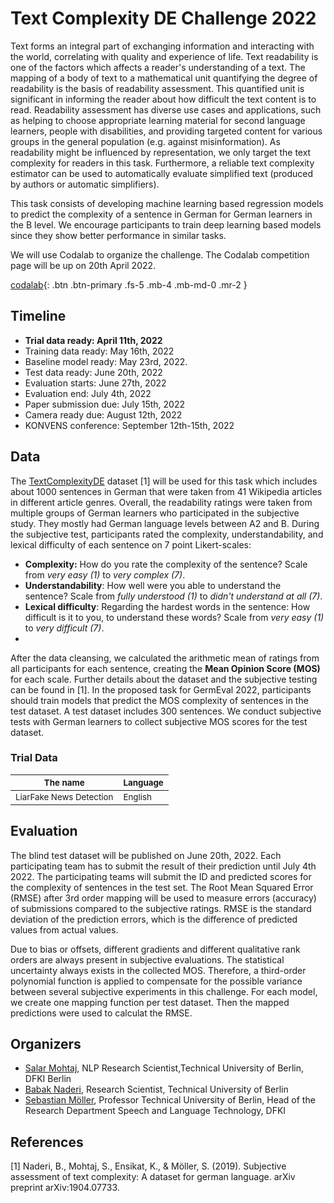 # Text Complexity DE Challenge 2022


Text forms an integral part of exchanging information and interacting with the world, correlating with quality and experience of life. Text readability is one of the factors which affects a reader's understanding of a text. The mapping of a body of text to a mathematical unit quantifying the degree of readability is the basis of readability assessment. This quantified unit is significant in informing the reader about how difficult the text content is to read. Readability assessment has diverse use cases and applications, such as helping to choose appropriate learning material for second language learners, people with disabilities, and providing targeted content for various groups in the general population (e.g. against misinformation). As readability might be influenced by representation, we only target the text complexity for readers in this task. Furthermore, a reliable text complexity estimator can be used to automatically evaluate simplified text (produced by authors or automatic simplifiers). 

This task consists of developing machine learning based regression models to predict the complexity of a sentence in German for German learners in the B level. We encourage participants to train deep learning based models since they show better performance in similar tasks.

We will use Codalab to organize the challenge. The Codalab competition page will be up on 20th April 2022.

[codalab](https://competitions.codalab.org/competitions/){: .btn .btn-primary .fs-5 .mb-4 .mb-md-0 .mr-2 }


## Timeline
- **Trial data ready: April 11th, 2022**
- Training data ready: May 16th, 2022
- Baseline model ready: May 23rd, 2022.
- Test data ready: June 20th, 2022
- Evaluation starts: June 27th, 2022
- Evaluation end: July 4th, 2022
- Paper submission due: July 15th, 2022
- Camera ready due: August 12th, 2022
- KONVENS conference: September 12th-15th, 2022

## Data

The [TextComplexityDE](https://github.com/babaknaderi/TextComplexityDE) dataset [1] will be used for this task which includes about 1000 sentences in German that were taken from 41 Wikipedia articles in different article genres. 
Overall, the readability ratings were taken from multiple groups of German learners who participated in the subjective study. They mostly had German language levels between A2 and B.
During the subjective test, participants rated the complexity, understandability, and lexical difficulty of each sentence on 7 point Likert-scales:

 - **Complexity:** How do you rate the complexity of the sentence? Scale from _very easy (1)_ to _very complex (7)_.
 - **Understandability**: How well were you able to understand the sentence? Scale from _fully understood (1)_ to _didn't understand at all (7)_.
 - **Lexical difficulty**: Regarding the hardest words in the sentence: How difficult is it to you, to understand these words? Scale from _very easy (1)_ to _very difficult (7)_.
 - 
After the data cleansing, we calculated the arithmetic mean of ratings from all participants for each sentence, creating the **Mean Opinion Score (MOS)** for each scale. Further details about the dataset and the subjective testing can be found in [1].
In the proposed task for GermEval 2022, participants should train models that predict the MOS complexity of sentences in the test dataset. A test dataset includes 300 sentences. We conduct subjective tests with German learners to collect subjective MOS scores for the test dataset. 

### Trial Data
|<sup>The name</sub>|<sup>Language</sub>|
|------|---|
|<sup>LiarFake News Detection</sub>|<sup>English</sub>|


## Evaluation

The blind test dataset will be published on June 20th, 2022. Each participating team has to submit the result of their prediction until July 4th 2022. The participating teams will submit the ID and predicted scores for the complexity of sentences in the test set. The Root Mean Squared Error (RMSE) after 3rd order mapping  will be used to measure errors (accuracy) of submissions compared to the subjective ratings.  RMSE is the standard deviation of the prediction errors, which is the difference of predicted values from actual values.

Due to bias or offsets, different gradients and different qualitative rank orders are always present in subjective evaluations. The statistical uncertainty always exists in the collected MOS. Therefore, a third-order polynomial function is applied to compensate for the possible variance between several subjective experiments in this challenge. For each model, we create one mapping function per test dataset. Then the mapped predictions were used to calculat the RMSE.


## Organizers

- [Salar Mohtaj](https://www.tu.berlin/index.php?id=29512), NLP Research Scientist,Technical University of Berlin,  DFKI Berlin
- [Babak Naderi](https://www.tu.berlin/index.php?id=29496), Research Scientist, Technical University of Berlin
- [Sebastian Möller](https://www.tu.berlin/index.php?id=16022), Professor Technical University of Berlin, Head of the Research Department Speech and Language Technology, DFKI


## References

[1] Naderi, B., Mohtaj, S., Ensikat, K., & Möller, S. (2019). Subjective assessment of text complexity: A dataset for german language. arXiv preprint arXiv:1904.07733.
